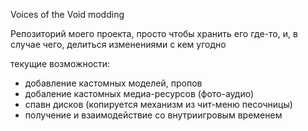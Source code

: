 Voices of the Void modding

Репозиторий моего проекта, просто чтобы хранить его где-то, и, в случае чего, делиться изменениями с кем угодно

текущие возможности: 
- добавление кастомных моделей, пропов
- добаление кастомных медиа-ресурсов (фото-аудио)
- спавн дисков (копируется механизм из чит-меню песочницы)
- получение и взаимодействие со внутриигровым временем
